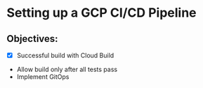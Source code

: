 # Setting up a GCP CI/CD Pipeline

## Objectives:
- [x] Successful build with Cloud Build
- Allow build only after all tests pass
- Implement GitOps